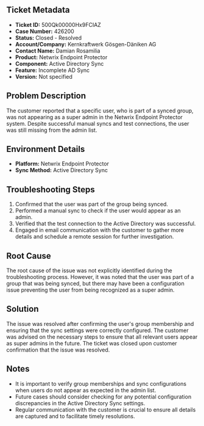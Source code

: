 ## Ticket Metadata
- **Ticket ID:** 500Qk00000Hx9FCIAZ
- **Case Number:** 426200
- **Status:** Closed - Resolved
- **Account/Company:** Kernkraftwerk Gösgen-Däniken AG
- **Contact Name:** Damian Rosamilia
- **Product:** Netwrix Endpoint Protector
- **Component:** Active Directory Sync
- **Feature:** Incomplete AD Sync
- **Version:** Not specified

## Problem Description
The customer reported that a specific user, who is part of a synced group, was not appearing as a super admin in the Netwrix Endpoint Protector system. Despite successful manual syncs and test connections, the user was still missing from the admin list.

## Environment Details
- **Platform:** Netwrix Endpoint Protector
- **Sync Method:** Active Directory Sync

## Troubleshooting Steps
1. Confirmed that the user was part of the group being synced.
2. Performed a manual sync to check if the user would appear as an admin.
3. Verified that the test connection to the Active Directory was successful.
4. Engaged in email communication with the customer to gather more details and schedule a remote session for further investigation.

## Root Cause
The root cause of the issue was not explicitly identified during the troubleshooting process. However, it was noted that the user was part of a group that was being synced, but there may have been a configuration issue preventing the user from being recognized as a super admin.

## Solution
The issue was resolved after confirming the user's group membership and ensuring that the sync settings were correctly configured. The customer was advised on the necessary steps to ensure that all relevant users appear as super admins in the future. The ticket was closed upon customer confirmation that the issue was resolved.

## Notes
- It is important to verify group memberships and sync configurations when users do not appear as expected in the admin list.
- Future cases should consider checking for any potential configuration discrepancies in the Active Directory Sync settings.
- Regular communication with the customer is crucial to ensure all details are captured and to facilitate timely resolutions.